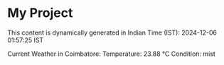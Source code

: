 # My Project

This content is dynamically generated in Indian Time (IST): 2024-12-06 01:57:25 IST


Current Weather in Coimbatore:
Temperature: 23.88 °C
Condition: mist
